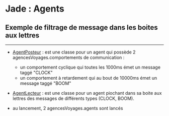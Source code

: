 # Jade : Agents 

## Exemple de filtrage de message dans les boites aux lettres

---

- [AgentPosteur](https://github.com/EmmanuelADAM/jade/blob/master/ticTac/AgentPosteur.java) : est une classe  pour un agent qui possède 2 agencesVoyages.comportements de communication : 
  - un comportement cyclique qui toutes les 1000ms émet un message taggé "CLOCK"
  - un comportement à retardement qui au bout de 10000ms émet un message taggé "BOOM"
- [AgentLecteur](https://github.com/EmmanuelADAM/jade/blob/master/ticTac/AgentLecteur.java) : est une classe pour un agent piochant dans sa boite aux lettres des messages de différents types (CLOCK, BOOM).

- au lancement, 2 agencesVoyages.agents sont lancés